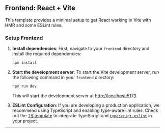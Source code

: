 ## Frontend: React + Vite

This template provides a minimal setup to get React working in Vite with HMR and some ESLint rules.

### Setup Frontend

1. **Install dependencies**:
   First, navigate to your `frontend` directory and install the required dependencies:
   ```bash
   npm install
   ```

2. **Start the development server**:
   To start the Vite development server, run the following command in your `frontend` directory:
   ```bash
   npm run dev
   ```

   This will start the development server at [http://localhost:5173](http://localhost:5173).

3. **ESLint Configuration**:
   If you are developing a production application, we recommend using TypeScript and enabling type-aware lint rules. Check out the [TS template](https://github.com/vitejs/vite/tree/main/packages/create-vite/template-react-ts) to integrate TypeScript and [`typescript-eslint`](https://typescript-eslint.io) in your project.

---